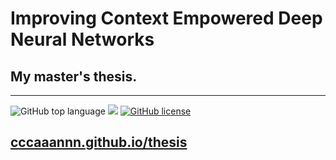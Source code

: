 # Improving Context Empowered Deep Neural Networks

## My master's thesis.

---
![GitHub top language](https://img.shields.io/github/languages/top/cccaaannn/thesis?style=flat-square) ![](https://img.shields.io/github/repo-size/cccaaannn/thesis?style=flat-square) [![GitHub license](https://img.shields.io/github/license/cccaaannn/thesis?style=flat-square)](https://github.com/cccaaannn/thesis/blob/master/LICENSE)

## [cccaaannn.github.io/thesis](https://cccaaannn.github.io/thesis/)

